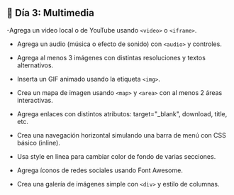 ## 📅 Día 3: Multimedia
-Agrega un video local o de YouTube usando ``<video>`` o ``<iframe>``.

- Agrega un audio (música o efecto de sonido) con ``<audio>`` y controles.

- Agrega al menos 3 imágenes con distintas resoluciones y textos alternativos.

- Inserta un GIF animado usando la etiqueta ``<img>``.

- Crea un mapa de imagen usando ``<map>`` y ``<area>`` con al menos 2 áreas interactivas.

- Agrega enlaces con distintos atributos: target="_blank", download, title, etc.

- Crea una navegación horizontal simulando una barra de menú con CSS básico (inline).

- Usa style en línea para cambiar color de fondo de varias secciones.

- Agrega íconos de redes sociales usando Font Awesome.

- Crea una galería de imágenes simple con ``<div>`` y estilo de columnas.